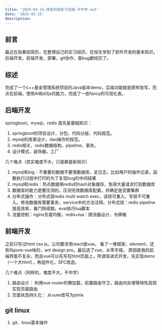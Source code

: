 ```yaml
---
title: '2025-03-15-恒生科技实习总结-干中学-out'
date: '2025-03-15'
description:
---
```



## 前言
最近在投春招简历，在整理自己的实习经历，在恒生学到了软件开发的基本知识，后端开发，前端开发，部署，git协作，查bug都经历了。

## 综述
完成了一个c++基金管理系统项目的Java版本demo，后端功能就是原样改写，亮点在前端，使用AI和d3js的能力，完成了一些fancy的可视化表。

## 后端开发
springboot，mysql，redis
首先是基础知识：
1. springboot的项目设计，分包，代码分层，代码规范。
2. mysql的库表设计，dao操作的规范。
3. redis相关，redis数据结构，pipeline，事务。
4. 设计模式，装饰器，工厂

几个难点（其实难度不大，只是都是新知识）
1. mysql和log：不重要的数据不要落数据库，走日志。比如用户的操作记录，函数执行过程中打印的为了复现bug的中间结果
2. mysql和redis：热点数据用redis的hash对象缓存，免得大量请求打到数据库
3. 数据库的能力是要压测的，压测完改数据库配置，并确定是否要集群
4. 分布式操作：分布式锁redis multi watch exec，读锁可重入，写锁不可重入。修改数据库需要事务，service中的方法注释。分布式锁：redis pipeline提高效率，看门狗续期，eval执行lua脚本
5. 流量控制：nginx负载均衡，redis+lua：限流器设计，令牌桶




## 前端开发
之前只写过html css js。公司要求用react或vue。
看了一堆框架，element，还有叫pure-vue啥的，ant design pro。最后选了vue，从零手搓。
原因是我的前端界面不复杂，而且vue可以先写在html页面上，所谓渐进式开发，先实现demo（一个大html），再组件化，SFC改造。

几个难点（同样的，难度不大，干中学）

1. 路由设计：
利用vue router的懒加载，前置路由守卫，路由内处理等特性高效实现页面路由
2. 页面状态持久化：
从vuex改写为pinia

## git linux
1. git、linux基本操作



